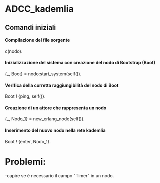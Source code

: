 # ADCC_kademlia

## Comandi iniziali

#### Compilazione del file sorgente
c(nodo).
#### Inizializzazione del sistema con creazione del nodo di Bootstrap (Boot)
{_, Boot} = nodo:start_system(self()).
#### Verifica della corretta raggiungibilità del nodo di Boot
Boot ! {ping, self()}.
#### Creazione di un attore che rappresenta un nodo
{_, Nodo\_1} = new\_erlang\_node(self()).
#### Inserimento del nuovo nodo nella rete kademlia
Boot ! {enter, Nodo\_1}. 


# Problemi:
-capire se è necessario il campo "Timer" in un nodo.